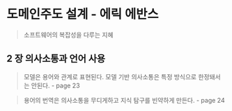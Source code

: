# 도메인주도 설계 - 에릭 에반스
> 소프트웨어의 복잡성을 다루는 지혜

## 2 장 의사소통과 언어 사용
> 모델은 용어와 관계로 표현된다. 모델 기반 의사소통은 특정 방식으로 한정돼서는 안된다. - page 23 

> 용어의 번역은 의사소통을 무디게하고 지식 탐구를 빈약하게 만든다. - page 24

